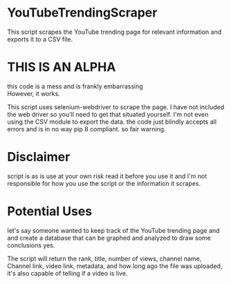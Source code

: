 # YouTubeTrendingScraper

This script scrapes the YouTube trending page for relevant information and exports it to a CSV file.

# THIS IS AN ALPHA  
this code is a mess and is frankly embarrassing  
However, it works.  
  
This script uses selenium-webdriver to scrape the page. I have not included the web driver so you'll need to get that situated yourself.  I'm not even using the CSV module to export the data. the code just blindly accepts all errors and is in no way pip 8 compliant. so fair warning.  

# Disclaimer  
script is as is use at your own risk read it before you use it and I'm not responsible for how you use the script or the information it scrapes.  

# Potential Uses  
let's say someone wanted to keep track of the YouTube trending page and and create a database that can be graphed and analyzed to draw some conclusions yes.  
  
The script will return the rank, title,  number of views, channel name, Channel link,  video link, metadata, and how long ago the file was uploaded, it's also capable of telling if a video is live.   
